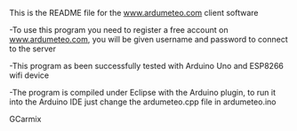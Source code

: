 This is the README file for the www.ardumeteo.com client software

-To use this program you need to register a free account on www.ardumeteo.com, 
you will be given username and password to connect to the server

-This program as been successfully tested with Arduino Uno and ESP8266 wifi device

-The program is compiled under Eclipse with the Arduino plugin, 
to run it into the Arduino IDE just change the ardumeteo.cpp file in ardumeteo.ino



GCarmix